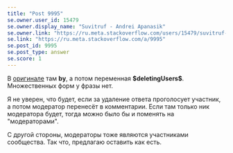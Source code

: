```yaml
---
title: "Post 9995"
se.owner.user_id: 15479
se.owner.display_name: "Suvitruf - Andrei Apanasik"
se.owner.link: "https://ru.meta.stackoverflow.com/users/15479/suvitruf-andrei-apanasik"
se.link: "https://ru.meta.stackoverflow.com/a/9995"
se.post_id: 9995
se.post_type: answer
se.score: 1
---
```

<p>В <a href="https://ru.traducir.win/strings/13861" rel="nofollow noreferrer">оригинале</a> там <strong>by</strong>, а потом переменная <strong>$deletingUsers$</strong>. Множественных форм у фразы нет.</p>

<p>Я не уверен, что будет, если за удаление ответа проголосует участник, а потом модератор перенесёт в комментарии. Если там только ник модератора будет, тогда можно было бы и поменять на "модераторами".</p>

<p>С другой стороны, модераторы тоже являются участниками сообщества. Так что, предлагаю оставить как есть. </p>
